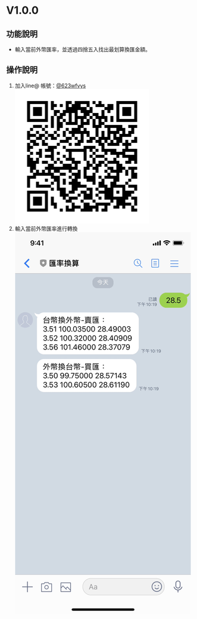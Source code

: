 # V1.0.0
## 功能說明
* 輸入當前外幣匯率，並透過四捨五入找出最划算換匯金額。
## 操作說明
1. 加入line@ 帳號：[@623wfvys](https://lin.ee/2vXjHNl)
        [![](../src/line@qrcode.jpg)](https://lin.ee/2vXjHNl)
1. 輸入當前外幣匯率進行轉換
![匯率換算](../src/換匯.jpg)
